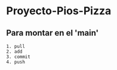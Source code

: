 # Proyecto-Pios-Pizza

## Para montar en el 'main'
    1. pull
    2. add 
    3. commit 
    4. push 